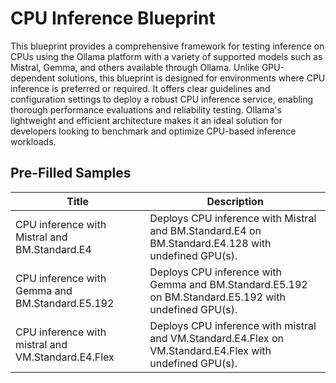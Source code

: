 # CPU Inference Blueprint

This blueprint provides a comprehensive framework for testing inference on CPUs using the Ollama platform with a variety of supported models such as Mistral, Gemma, and others available through Ollama. Unlike GPU-dependent solutions, this blueprint is designed for environments where CPU inference is preferred or required. It offers clear guidelines and configuration settings to deploy a robust CPU inference service, enabling thorough performance evaluations and reliability testing. Ollama's lightweight and efficient architecture makes it an ideal solution for developers looking to benchmark and optimize CPU-based inference workloads.

## Pre-Filled Samples
| Title | Description|
|--------------------------------------------------|--------------------------------------------------------------------------------------------------------|
|CPU inference with Mistral and BM.Standard.E4     |Deploys CPU inference with Mistral and BM.Standard.E4 on BM.Standard.E4.128 with undefined GPU(s).      |
|CPU inference with Gemma and BM.Standard.E5.192   |Deploys CPU inference with Gemma and BM.Standard.E5.192 on BM.Standard.E5.192 with undefined GPU(s).    |
|CPU inference with mistral and VM.Standard.E4.Flex|Deploys CPU inference with mistral and VM.Standard.E4.Flex on VM.Standard.E4.Flex with undefined GPU(s).|
